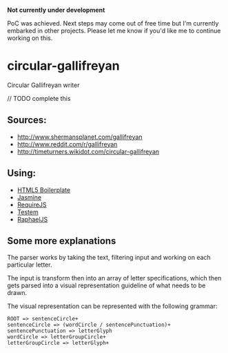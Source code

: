 **Not currently under development**

PoC was achieved. Next steps may come out of free time but I'm currently embarked in other projects. Please let me know if you'd like me to continue working on this.

circular-gallifreyan
====================

Circular Gallifreyan writer

// TODO complete this

## Sources:

- http://www.shermansplanet.com/gallifreyan
- http://www.reddit.com/r/gallifreyan
- http://timeturners.wikidot.com/circular-gallifreyan

## Using:

- [HTML5 Boilerplate](http://html5boilerplate.com/)
- [Jasmine](http://jasmine.github.io/)
- [RequireJS](http://requirejs.org/)
- [Testem](https://github.com/testem/testem)
- [RaphaelJS](http://raphaeljs.com/)

## Some more explanations

The parser works by taking the text, filtering input and working on each
particular letter.

The input is transform then into an array of letter specifications, which then
gets parsed into a visual representation guideline of what needs to be drawn.

The visual representation can be represented with the following grammar:

    ROOT => sentenceCircle+
    sentenceCircle => (wordCircle / sentencePunctuation)+
    sentencePunctuation => letterGlyph
    wordCircle => letterGroupCircle+
    letterGroupCircle => letterGlyph+
